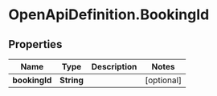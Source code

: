# OpenApiDefinition.BookingId

## Properties

Name | Type | Description | Notes
------------ | ------------- | ------------- | -------------
**bookingId** | **String** |  | [optional] 


